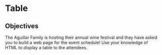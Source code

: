 # Table

## Objectives 
The Aguillar Family is hosting their annual wine festival and they have asked you to build a web page for the event schedule! Use your knowledge of HTML to display a table to the attendees.


